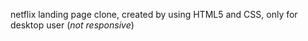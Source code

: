 netflix landing page clone, created by using HTML5 and CSS, only for desktop user
(*not responsive*)
